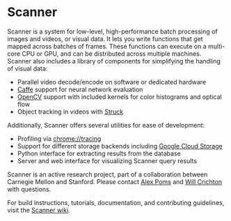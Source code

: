 # Scanner

Scanner is a system for low-level, high-performance batch processing of images and videos, or visual data. It lets you write functions that get mapped across batches of frames. These functions can execute on a multi-core CPU or GPU, and can be distributed across multiple machines. Scanner also includes a library of components for simplifying the handling of visual data:

* Parallel video decode/encode on software or dedicated hardware
* [Caffe](https://github.com/bvlc/caffe) support for neural network evaluation
* [OpenCV](https://github.com/opencv/opencv) support with included kernels for color histograms and optical flow
* Object tracking in videos with [Struck](https://github.com/samhare/struck)

Additionally, Scanner offers several utilities for ease of development:

* Profiling via [chrome://tracing](https://www.chromium.org/developers/how-tos/trace-event-profiling-tool)
* Support for different storage backends including [Google Cloud Storage](https://cloud.google.com/storage/)
* Python interface for extracting results from the database
* Server and web interface for visualizing Scanner query results

Scanner is an active research project, part of a collaboration between Carnegie Mellon and Stanford. Please contact [Alex Poms](https://github.com/apoms) and [Will Crichton](https://github.com/willcrichton) with questions.

For build instructions, tutorials, documentation, and contributing guidelines, visit the [Scanner wiki](https://github.com/apoms/scanner/wiki).
